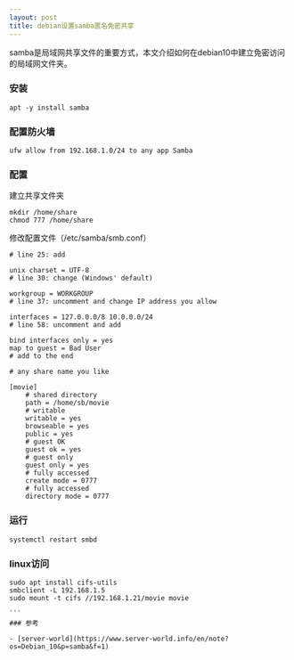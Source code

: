 ```yaml
---
layout: post
title: debian设置samba匿名免密共享
---
```


samba是局域网共享文件的重要方式，本文介绍如何在debian10中建立免密访问的局域网文件夹。

### 安装

```shell
apt -y install samba
```
### 配置防火墙
```shell
ufw allow from 192.168.1.0/24 to any app Samba
```

### 配置

建立共享文件夹

```shell
mkdir /home/share
chmod 777 /home/share
```

修改配置文件（/etc/samba/smb.conf）

```
# line 25: add

unix charset = UTF-8
# line 30: change (Windows' default)

workgroup = WORKGROUP
# line 37: uncomment and change IP address you allow

interfaces = 127.0.0.0/8 10.0.0.0/24
# line 58: uncomment and add

bind interfaces only = yes
map to guest = Bad User
# add to the end

# any share name you like

[movie]
    # shared directory
    path = /home/sb/movie
    # writable
    writable = yes
    browseable = yes
    public = yes
    # guest OK
    guest ok = yes
    # guest only
    guest only = yes
    # fully accessed
    create mode = 0777
    # fully accessed
    directory mode = 0777
```

### 运行

```shell
systemctl restart smbd 
```
### linux访问
````
sudo apt install cifs-utils
smbclient -L 192.168.1.5
sudo mount -t cifs //192.168.1.21/movie movie

```
### 参考

- [server-world](https://www.server-world.info/en/note?os=Debian_10&p=samba&f=1)
